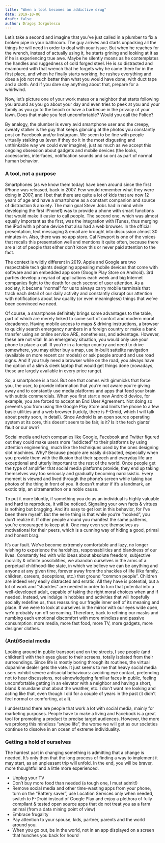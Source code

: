 ```yaml
---
title: "When a tool becomes an addictive drug"
date: 2019-10-06
draft: false
author: Dragoș Iorgulescu
---
```



Let’s take a second and imagine that you’ve just called in a plumber to fix a broken pipe in your bathroom. The guy arrives and starts unpacking all the things he will need in order to deal with your issue. But when he reaches for the wrench, instead of actually using it, he starts grining and looking at it as if he is experiencing true awe. Maybe he silently moans as he contemplates the handles and ruggedness of cold forged steel. He is so distracted and enamoured with that wrench that he forgets why he came there for in the first place, and when he finally starts working, he rushes everything and does a job not much better than what you would have done, with duct tape and a cloth. And if you dare say anything about that, prepare for a whirlwind.

Now, let’s picture one of your work mates or a neighbor that starts following you around as you go about your day and even tries to peek at you and your family as you go to the beach or have a barbecue in the privacy of your lawn. Does that make you feel uncomfortable? Would you call the Police?

By analogy, the plumber is every avid smartphone user and the creepy, sweaty stalker is the guy that keeps glancing at the photos you constantly post on Facebook and/or Instagram. We seem to be fine with people virtually stalking us (even if they do it in the most disgusting and unthinkable way we could ever imagine), just as much as we accept this ongoing obsession about gadgets and mobile devices (the looks, accessories, interfaces, notification sounds and so on) as part of normal human behavior.

### A tool, not a purpose

Smartphones (as we know them today) have been around since the first iPhone was released, back in 2007. Few would remember what they were doing in 2007, and I bet that there are quite a lot of kids that are now 12 years of age and have a smartphone as a constant companion and source of distraction & anxiety. The main goal Steve Jobs had in mind while developing the first iPhone1) was to provide a phone with smart functions that would make it easier to call people. The second one, which was almost equally important as the first, was the integration with iTunes, thus merging the iPod with a phone device that also had a web browser. In the official presentation, text messaging & email are brought into discussion almost 30 minutes-in. Also, there was no app store. Cal Newport is one of the voices that recalls this presentation well and mentions it quite often, because there are a lot of people that either don’t know this or never paid attention to the fact.

The context is wildly different in 2019. Apple and Google are two respectable tech giants designing appealing mobile devices that come with software and an embedded app sore (Google Play Store on Android). 3rd parties develop a myriad of applications each week and big Internet companies fight to the death for each second of user attention. As a society, it became “normal” for us to always carry mobile terminals that track each detail of our daily activity and constantly disrupt our attention with notifications about low quality (or even meaningless) things that we’ve been convinced we need.

Of course, a smartphone definitely brings some advantages to the table, part of which are merely linked to some sort of confort and modern moral decadence. Having mobile access to maps & driving instructions, a browser to quickly search emergency numbers in a foreign country or make a bank transfer using an online service ARE, nonetheless, and advantage. However, these are not vital! In an emergency situation, you would only use your phone to place a call. If you’re in a foreign country and need to drive somewhere, you may either buy a map, use in-built sattelite navigation (available on more recent car models) or ask people around and use road signs. And if you truly need a browser while on the road, you always have the option of a slim & sleek laptop that would get things done (nowadays, these are largely available in every price range).

So, a smartphone is a tool. But one that comes with gimmicks that force you, the user, to provide information that you’re not aware you’re giving away and to constantly use media platforms and apps that feed your brain with subtle commercials. When you first start a new Android device, for example, you are forced to accept an End User Agreement. Not doing so prevents you from using the Google Play Store and limits the phone to a few basic utilities and a web browser (luckily, there is F-Droid, which I will talk about pretty soon, in detail). Since Android is an open source operating system at its core, this doesn’t seem to be fair, is it?
Is it the tech giants’ fault or our own?

Social media and tech companies like Google, Facebook and Twitter figured out they could make users more “addicted” to their platforms by using attention engineering, much like the techniques used by the ones designing slot machines. Why? Because people are easily distracted, especially when you provide them with the illusion that their speech and everyday life are exceptional and utterly important to the rest of the world. Once people get the type of amplifier that social media platforms provide, they end up taking themselves way too seriously and gradually becoming narcissistic. Every moment is viewed and lived through the phone’s screen while taking bad photos of the thing in front of you. It doesn’t matter if it’s a landmark, an exotic trip, an ultramarathon or a noble cause.

To put it more bluntly, if something you do as an individual is highly valuable and hard to reproduce, it will be noticed. Signaling your own facts & virtues is nothing but bragging. And it’s easy to get lost in this behavior, for I’ve been there myself. But the eerie thing is that while you’re “hooked”, you don’t realize it. If other people around you manifest the same patterns, you’re encouraged to keep at it. One may even see themselves as motivational for their peers, which is a cunning way of hiding a good, primal and honest brag.

It’s our fault. We’ve become extremely comfortable and lazy, no longer wishing to experience the hardships, responsabilities and blandness of our lives. Constantly fed with wild ideas about absolute freedom, subjective morality & infinite possibilities, we abandon ourselves in the arms of a perpetual childhood-like state, in which we believe we can be anything and anyone at any given time, forever away from the shackles of life (like family, children, careers, deceptions, etc.) that ground “common people”. Children are indeed very easily distracted and erratic. All they have is potential, but a lot of work and “shackles” are needed in order to turn that potential into a well-developed adult, capable of taking the right moral choices when and if needed. Instead, we indulge in hobbies and activities that will hopefully socially redefine us, thus reassuring our fragile inner self of its meaning and place. If we were to look at ourselves in the mirror with our eyes wide open, we’d probably run off screaming. Therefore, back to refining our masks and numbing each emotional discomfort with more mindless and passive consumption: more media, more fast food, more TV, more gadgets, more designer clothes.

### (Anti)Social media

Looking around in public transport and on the streets, I see people (and children!) with their eyes glued to their screens, totally isolated from their surroundings. Since life is mostly boring through its routines, the virtual dopamine dealer gets the vote. It just seems to me that heavy social media users exhibit severe antisocial behaviours: avoiding eye contact, pretending not to hear discussions, not aknowledgeing familiar faces in public, feeling uncomfortable getting in an elevator with a neighbor and having a short, bland & mundane chat about the weather, etc. I don’t want me looking and acting like that, even though I did for a couple of years in the past (it didn’t feel normal or comforting, at all).

I understand there are people that work a lot with social media, mainly for marketing purposes. People have to make a living and Facebook is a great tool for promoting a product to precise target audiences. However, the more we prolong this mindless “swipe life”, the worse we will get as our societies continue to dissolve in an ocean of extreme individuality.

### Getting a hold of ourselves

The hardest part in changing something is admitting that a change is needed. It’s only then that the long process of finding a way to implement it may start, as an unpleasant trip will unfold. In the end, you will be braver, more thoughtful and a little more experienced.

+ Unplug your TV
+ Don’t buy more food than needed (a tough one, I must admit!)
+ Remove social media and other time-wasting apps from your phone, turn on the “Battery saver”, use Location Services only when needed, switch to F-Droid instead of Google Play and enjoy a plethora of fully compliant & tested open source apps that do not treat you as a farm animal (from a data mining point of view)
+ Embrace frugality
+ Pay attention to your spouse, kids, partner, parents and the world around you.
+ When you go out, be in the world, not in an app displayed on a screen that hunches you back for hours!
